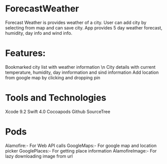 # ForecastWeather
Forecast Weather is provides weather of a city. User can add city by selecting from map and can save city. App provides 5 day weather forecast, humidity, day info and wind info.

# Features:
Bookmarked city list with weather information \n
City details with current temperature, humidity, day innformation and sind information
Add location from google map by clicking and dropping pin

# Tools and Technologies
Xcode 9.2
Swift 4.0
Cocoapods
Github
SourceTree

# Pods
Alamofire:- For Web API calls
GoogleMaps:- For google map and location picker
GooglePlaces:- For getting place information
AlamofireImage:- For lazy downloading image from url  


